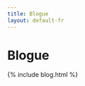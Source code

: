 ```yaml
---
title: Blogue
layout: default-fr
---
```




<!-- GENERATED FILE -- DO NOT EDIT -->



# Blogue

{% include blog.html %}
